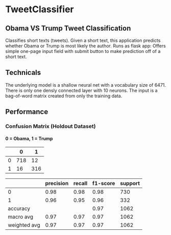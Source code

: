 # TweetClassifier
## Obama VS Trump Tweet Classification
Classifies short texts (tweets). Given a short text, this application predicts whether Obama or Trump is most likely the author.
Runs as flask app: Offers simple one-page input field with submit button to make prediction off of a short text.

## Technicals
The underlying model is a shallow neural net with a vocabulary size of 6471. There is only one densly connected layer with 10 neurons.
The input is a bag-of-word matrix created from only the training data.


## Performance
### Confusion Matrix (Holdout Dataset)
#### 0 = Obama, 1 = Trump

|  |0  | 1 |
|--|---|---|
|0 |718| 12|
|1 |16 | 316|

|              |precision|    recall|  f1-score |  support|
|--------------|---------|----------|-----------|---------|
|           0  |   0.98  |    0.98  |   0.98    |   730   |
|           1  |   0.96  |    0.95  |   0.96    |   332   |
|    accuracy  |         |          |   0.97    |  1062   |
|   macro avg  |   0.97  |    0.97  |   0.97    |  1062   |
|weighted avg  |   0.97  |    0.97  |   0.97    |  1062   |

